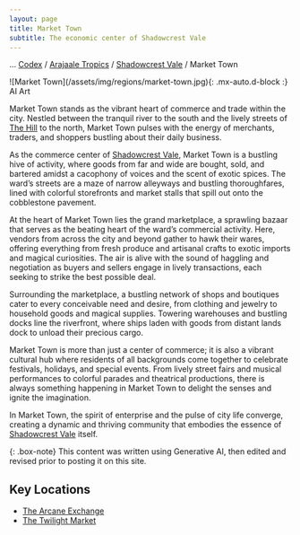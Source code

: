 ```yaml
---
layout: page
title: Market Town
subtitle: The economic center of Shadowcrest Vale
---
```

<span class="breadcrumbs" markdown="1">... [Codex](/codex) / [Arajaale Tropics](/codex/regions/arajaale-tropics) / [Shadowcrest Vale](/codex/regions/shadowcrest-vale) / Market Town</span>
<div class="position-placeholder" markdown="1">
![Market Town](/assets/img/regions/market-town.jpg){: .mx-auto.d-block :}
<span class="ai-img">AI Art</span>
</div>

Market Town stands as the vibrant heart of commerce and trade within the city. Nestled between the tranquil river to the south and the lively streets of [The Hill](/codex/regions/the-hill) to the north, Market Town pulses with the energy of merchants, traders, and shoppers bustling about their daily business.

As the commerce center of [Shadowcrest Vale](/codex/regions/shadowcrest-vale), Market Town is a bustling hive of activity, where goods from far and wide are bought, sold, and bartered amidst a cacophony of voices and the scent of exotic spices. The ward’s streets are a maze of narrow alleyways and bustling thoroughfares, lined with colorful storefronts and market stalls that spill out onto the cobblestone pavement.

At the heart of Market Town lies the grand marketplace, a sprawling bazaar that serves as the beating heart of the ward’s commercial activity. Here, vendors from across the city and beyond gather to hawk their wares, offering everything from fresh produce and artisanal crafts to exotic imports and magical curiosities. The air is alive with the sound of haggling and negotiation as buyers and sellers engage in lively transactions, each seeking to strike the best possible deal.

Surrounding the marketplace, a bustling network of shops and boutiques cater to every conceivable need and desire, from clothing and jewelry to household goods and magical supplies. Towering warehouses and bustling docks line the riverfront, where ships laden with goods from distant lands dock to unload their precious cargo.

Market Town is more than just a center of commerce; it is also a vibrant cultural hub where residents of all backgrounds come together to celebrate festivals, holidays, and special events. From lively street fairs and musical performances to colorful parades and theatrical productions, there is always something happening in Market Town to delight the senses and ignite the imagination.

In Market Town, the spirit of enterprise and the pulse of city life converge, creating a dynamic and thriving community that embodies the essence of [Shadowcrest Vale](/codex/regions/shadowcrest-vale) itself.

{: .box-note}
This content was written using Generative AI, then edited and revised prior to posting it on this site.

## Key Locations
- <span class="redacted" markdown="1">[The Arcane Exchange](/codex/regions/the-arcane-exchange)</span>
- <span class="redacted" markdown="1">[The Twilight Market](/codex/regions/the-twilight-market)</span>